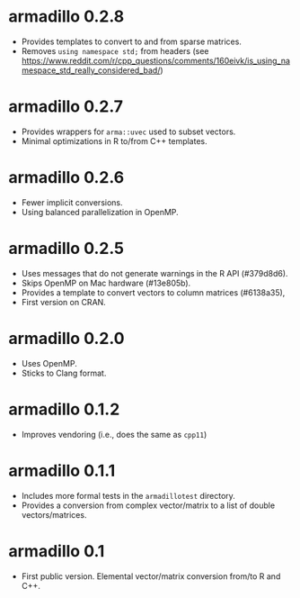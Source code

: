 # armadillo 0.2.8

* Provides templates to convert to and from sparse matrices.
* Removes `using namespace std;` from headers (see https://www.reddit.com/r/cpp_questions/comments/160eivk/is_using_namespace_std_really_considered_bad/)

# armadillo 0.2.7

* Provides wrappers for `arma::uvec` used to subset vectors.
* Minimal optimizations in R to/from C++ templates.

# armadillo 0.2.6

* Fewer implicit conversions.
* Using balanced parallelization in OpenMP.

# armadillo 0.2.5

* Uses messages that do not generate warnings in the R API (#379d8d6).
* Skips OpenMP on Mac hardware (#13e805b).
* Provides a template to convert vectors to column matrices (#6138a35),
* First version on CRAN.

# armadillo 0.2.0

* Uses OpenMP.
* Sticks to Clang format.

# armadillo 0.1.2

* Improves vendoring (i.e., does the same as `cpp11`)

# armadillo 0.1.1

* Includes more formal tests in the `armadillotest` directory.
* Provides a conversion from complex vector/matrix to a list of double
  vectors/matrices.

# armadillo 0.1

* First public version. Elemental vector/matrix conversion from/to R and C++.
